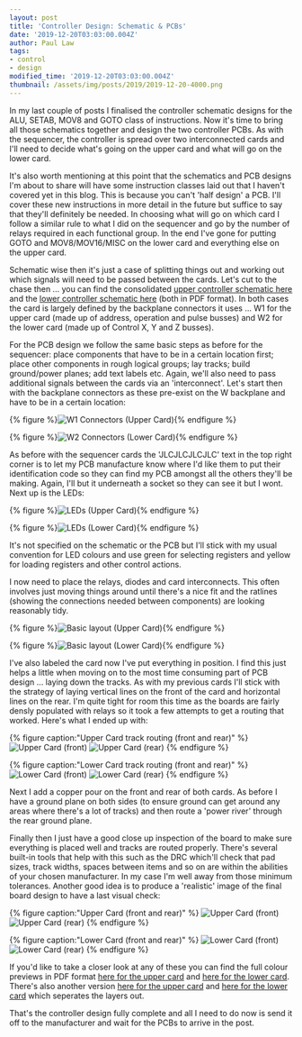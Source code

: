 ```yaml
---
layout: post
title: 'Controller Design: Schematic & PCBs'
date: '2019-12-20T03:03:00.004Z'
author: Paul Law
tags:
- control
- design
modified_time: '2019-12-20T03:03:00.004Z'
thumbnail: /assets/img/posts/2019/2019-12-20-4000.png
---
```


In my last couple of posts I finalised the controller schematic designs for the ALU, SETAB, MOV8 and GOTO class of
instructions. Now it's time to bring all those schematics together and design the two controller PCBs. As with the sequencer,
the controller is spread over two interconnected cards and I'll need to decide what's going on the upper card and what will go
on the lower card.

It's also worth mentioning at this point that the schematics and PCB designs I'm about to share will have some instruction
classes laid out that I haven't covered yet in this blog. This is because you can't 'half design' a PCB. I'll cover these
new instructions in more detail in the future but suffice to say that they'll definitely be needed. In choosing what will go
on which card I follow a similar rule to what I did on the sequencer and go by the number of relays required in each
functional group. In the end I've gone for putting GOTO and MOV8/MOV16/MISC on the lower card and everything else on the
upper card.

Schematic wise then it's just a case of splitting things out and working out which signals will need to be passed between the
cards. Let's cut to the chase then ... you can find the consolidated
[upper controller schematic here](/assets/pdf/controller-hi.pdf) and the
[lower controller schematic here](/assets/pdf/controller-lo.pdf) (both in PDF format).
In both cases the card is largely defined by the backplane connectors it uses ... W1 for the upper card (made up of address, operation and pulse busses) and W2 for the lower card (made up of Control X, Y and Z busses).

For the PCB design we follow the same basic steps as before for the sequencer: place components that have to be in
a certain location first; place other components in rough logical groups; lay tracks; build ground/power planes; add text
labels etc. Again, we'll also need to pass additional signals between the cards via an 'interconnect'. Let's start then
with the backplane connectors as these pre-exist on the W backplane and have to be in a certain location:

{% figure %}![W1 Connectors (Upper Card)](/assets/img/posts/2019/2019-11-11-0000.png){% endfigure %}

{% figure %}![W2 Connectors (Lower Card)](/assets/img/posts/2019/2019-11-11-0001.png){% endfigure %}

As before with the sequencer cards the 'JLCJLCJLCJLC' text in the top right corner is to let my PCB manufacture know where
I'd like them to put their identification code so they can find my PCB amongst all the others they'll be making. Again, 
I'll but it underneath a socket so they can see it but I wont. Next up is the LEDs:

{% figure %}![LEDs (Upper Card)](/assets/img/posts/2019/2019-12-20-0000.png){% endfigure %}

{% figure %}![LEDs (Lower Card)](/assets/img/posts/2019/2019-12-20-0001.png){% endfigure %}

It's not specified on the schematic or the PCB but I'll stick with my usual convention for LED colours and use
green for selecting registers and yellow for loading registers and other control actions.

I now need to place the relays, diodes and card interconnects. This often involves just moving things around until there's a
nice fit and the ratlines (showing the connections needed between components) are looking reasonably tidy.

{% figure %}![Basic layout (Upper Card)](/assets/img/posts/2019/2019-12-20-0002.png){% endfigure %}

{% figure %}![Basic layout (Lower Card)](/assets/img/posts/2019/2019-12-20-0003.png){% endfigure %}

I've also labeled the card now I've put everything in position. I find this just helps a little when moving
on to the most time consuming part of PCB design ... laying down the tracks. As with my previous cards I'll stick with the
strategy of laying vertical lines on the front of the card and horizontal lines on the rear. I'm quite tight for room this
time as the boards are fairly densly populated with relays so it took a few attempts to get a routing that worked. Here's
what I ended up with:

{% figure caption:"Upper Card track routing (front and rear)" %}
![Upper Card (front)](/assets/img/posts/2019/2019-12-20-0004.png)
![Upper Card (rear)](/assets/img/posts/2019/2019-12-20-0005.png)
{% endfigure %}

{% figure caption:"Lower Card track routing (front and rear)" %}
![Lower Card (front)](/assets/img/posts/2019/2019-12-20-0006.png)
![Lower Card (rear)](/assets/img/posts/2019/2019-12-20-0007.png)
{% endfigure %}

Next I add a copper pour on the front and rear of both cards. As before I have a ground plane on both sides
(to ensure ground can get around any areas where there's a lot of tracks) and then route a 'power river' through the rear ground plane.

Finally then I just have a good close up inspection of the board to make sure everything is placed well and tracks are routed
properly. There's several built-in tools that help with this such as the DRC which'll check that pad sizes, track widths,
spaces between items and so on are within the abilities of your chosen manufacturer. In my case I'm well away from those
minimum tolerances. Another good idea is to produce a 'realistic' image of the final board design to have a last
visual check:

{% figure caption:"Upper Card (front and rear)" %}
![Upper Card (front)](/assets/img/posts/2019/2019-12-20-0008.png)
![Upper Card (rear)](/assets/img/posts/2019/2019-12-20-0009.png)
{% endfigure %}

{% figure caption:"Lower Card (front and rear)" %}
![Lower Card (front)](/assets/img/posts/2019/2019-12-20-0010.png)
![Lower Card (rear)](/assets/img/posts/2019/2019-12-20-0011.png)
{% endfigure %}

If you'd like to take a closer look at any of these you can find the full colour previews in PDF format
[here for the upper card](/assets/pdf/controller-hi-pcbp.pdf) and
[here for the lower card](/assets/pdf/controller-lo-pcbp.pdf).
There's also another version [here for the upper card](/assets/pdf/controller-hi-pcb.pdf) and
[here for the lower card](/assets/pdf/controller-lo-pcb.pdf) which seperates the layers out.

That's the controller design fully complete and all I need to do now is send it off to the manufacturer and wait for the
PCBs to arrive in the post.
